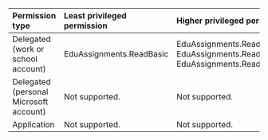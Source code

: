 |Permission type|Least privileged permission|Higher privileged permissions|
|:---|:---|:---|
|Delegated (work or school account)|EduAssignments.ReadBasic|EduAssignments.ReadWriteBasic, EduAssignments.Read, EduAssignments.ReadWrite|
|Delegated (personal Microsoft account)|Not supported.|Not supported.|
|Application|Not supported.|Not supported.|

